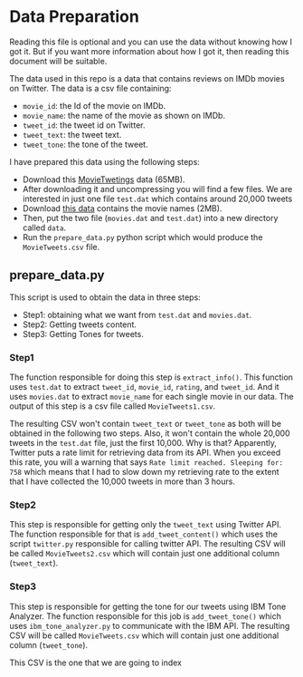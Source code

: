 # Data Preparation

Reading this file is optional and you can use the data without knowing how I got it. But if you want more information about how I got it, then reading this document will be suitable.

The data used in this repo is a data that contains reviews on IMDb movies on Twitter. The data is a csv file containing:

- `movie_id`: the Id of the movie on IMDb.
- `movie_name`: the name of the movie as shown on IMDb.
- `tweet_id`: the tweet id on Twitter.
- `tweet_text`: the tweet text.
- `tweet_tone`: the tone of the tweet.



 I have prepared this data using the following steps:

- Download this [MovieTwetings](https://github.com/sidooms/MovieTweetings/blob/master/recsyschallenge2014/recsys_challenge_2014_dataset.zip) data (65MB).
- After downloading it and uncompressing you will find a few files. We are interested in just one file `test.dat` which contains around 20,000 tweets
- Download [this data](https://github.com/sidooms/MovieTweetings/blob/master/latest/movies.dat) contains the movie names (2MB).
- Then, put the two file (`movies.dat` and `test.dat`) into a new directory called `data`.
- Run the `prepare_data.py` python script which would produce the `MovieTweets.csv` file.



## prepare_data.py

This script is used to obtain the data in three steps:

- Step1: obtaining what we want from `test.dat` and `movies.dat`.
- Step2: Getting tweets content.
- Step3: Getting Tones for tweets.



### Step1

The function responsible for doing this step is `extract_info()`. This function uses `test.dat` to extract `tweet_id`, `movie_id`, `rating`, and `tweet_id`. And it uses `movies.dat` to extract `movie_name` for each single movie in our data. The output of this step is a csv file called `MovieTweets1.csv`.

 The resulting CSV  won't contain `tweet_text` or `tweet_tone` as both will be obtained in the following two steps. Also, it won't contain the whole 20,000 tweets in the `test.dat` file, just the first 10,000. Why is that? Apparently, Twitter puts a rate limit for retrieving data from its API. When you exceed this rate, you will a warning that says `Rate limit reached. Sleeping for: 758` which means that I had to slow down my retrieving rate to the extent that I have collected the 10,000 tweets in more than 3 hours.



### Step2

This step is responsible for getting only the `tweet_text` using Twitter API. The function responsible for that is `add_tweet_content()`  which uses the script `twitter.py` responsible for calling twitter API. The  resulting CSV will be called `MovieTweets2.csv` which will contain just one additional column (`tweet_text`).



### Step3

This step is responsible for getting the tone for our tweets using IBM Tone Analyzer. The function responsible for this job is `add_tweet_tone()` which uses `ibm_tone_analyzer.py`  to communicate with the IBM API. The  resulting CSV will be called `MovieTweets.csv` which will contain just one additional column (`tweet_tone`). 

This CSV is the one that we are going to index